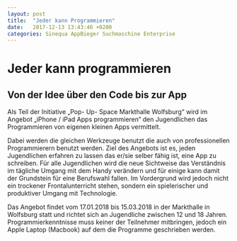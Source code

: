 ```yaml
---
layout: post
title:  "Jeder kann Programmieren"
date:   2017-12-13 13:43:46 +0200
categories: Sinequa AppBieger Suchmaschine Enterprise
---
```

# Jeder kann programmieren

## Von der Idee über den Code bis zur App 

Als Teil der Initiative „Pop- Up- Space Markthalle Wolfsburg“ wird im Angebot „iPhone / iPad Apps programmieren“ den Jugendlichen das Programmieren von eigenen kleinen Apps vermittelt.
 
Dabei werden die gleichen Werkzeuge benutzt die auch von professionellen Programmierern benutzt werden. Ziel des Angebots ist es, jeden Jugendlichen erfahren zu lassen das er/sie selber fähig ist, eine App zu schreiben. Für alle Jugendlichen wird die neue Sichtweise das Verständnis im tägliche Umgang mit dem Handy verändern und für einige kann damit der Grundstein für eine Berufswahl fallen.
Im Vordergrund wird jedoch nicht ein trockener Frontalunterricht stehen, sondern ein spielerischer und produktiver Umgang mit Technologie.
 
Das Angebot findet vom 17.01.2018 bis 15.03.2018 in der Markthalle in Wolfsburg statt und richtet sich an Jugendliche zwischen 12 und 18 Jahren. Programmierkenntnisse muss keiner der Teilnehmer mitbringen, jedoch ein Apple Laptop (Macbook) auf dem die Programme geschrieben werden.